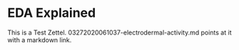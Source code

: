 # EDA Explained


This is a Test Zettel. 03272020061037-electrodermal-activity.md points at it with a markdown link.